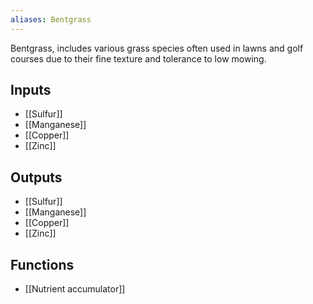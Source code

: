 ```yaml
---
aliases: Bentgrass
---
```

Bentgrass, includes various grass species often used in lawns and golf courses due to their fine texture and tolerance to low mowing.
## Inputs
- [[Sulfur]]
- [[Manganese]]
- [[Copper]] 
- [[Zinc]]

## Outputs
- [[Sulfur]]
- [[Manganese]]
- [[Copper]] 
- [[Zinc]]

## Functions
- [[Nutrient accumulator]]